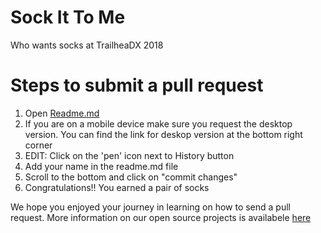 # Sock It To Me

Who wants socks at TrailheaDX 2018


<h1>Steps to submit a pull request</h1>

1) Open [Readme.md](https://github.com/salesforce/sock-it-to-me/blob/master/README.md)
2) If you are on a mobile device make sure you request the desktop version. You can find the link for deskop version at the bottom right corner
3) EDIT: Click on the 'pen' icon next to History button 
4) Add your name in the readme.md file
5) Scroll to the bottom and click on "commit changes" 
6) Congratulations!! You earned a pair of socks


We hope you enjoyed your journey in learning on how to send a pull request. More information on our open source projects is availabele [here](https://salesforce.github.io/)

